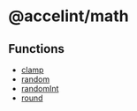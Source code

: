 # @accelint/math

## Functions

- [clamp](functions/clamp.md)
- [random](functions/random.md)
- [randomInt](functions/randomInt.md)
- [round](functions/round.md)
